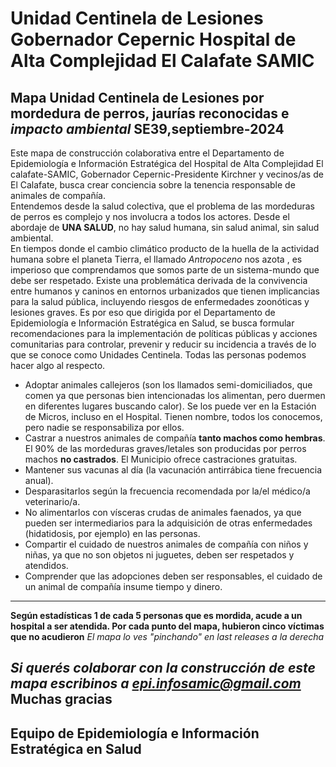 # **Unidad Centinela de Lesiones Gobernador Cepernic Hospital de Alta Complejidad El Calafate SAMIC**
Mapa Unidad Centinela de Lesiones por mordedura de perros, jaurías reconocidas e *impacto ambiental* **SE39,septiembre-2024**  
---
Este mapa de construcción colaborativa entre el Departamento de Epidemiología e Información Estratégica del Hospital de Alta Complejidad El calafate-SAMIC, Gobernador Cepernic-Presidente Kirchner y vecinos/as de El Calafate, busca crear conciencia sobre la tenencia responsable de animales de compañía.  
Entendemos desde la salud colectiva, que el problema de las mordeduras de perros es complejo y nos involucra a todos los actores. Desde el abordaje de **UNA SALUD**, no hay salud humana, sin salud animal, sin salud ambiental.  
En tiempos donde el cambio climático producto de la huella de la actividad humana sobre el planeta Tierra, el llamado *Antropoceno* nos azota , es imperioso que comprendamos que somos parte de un sistema-mundo que debe ser respetado. Existe una problemática derivada de la convivencia entre humanos y caninos en entornos urbanizados que tienen implicancias para la salud pública, incluyendo riesgos de enfermedades zoonóticas y lesiones graves. Es por eso que dirigida por el Departamento de Epidemiología e Información Estratégica en Salud, se busca formular recomendaciones para la implementación de políticas públicas y acciones comunitarias para controlar, prevenir y reducir su incidencia a través de lo que se conoce como Unidades Centinela. Todas las personas podemos hacer algo al respecto.  

- Adoptar animales callejeros (son los llamados semi-domiciliados, que comen ya que personas bien intencionadas los alimentan, pero duermen en diferentes lugares buscando calor). Se los puede ver en la Estación de Micros, incluso en el Hospital. Tienen nombre, todos los conocemos, pero nadie se responsabiliza por ellos.
- Castrar a nuestros animales de compañía **tanto machos como hembras**. El 90% de las mordeduras graves/letales son producidas por perros machos **no castrados**. El Municipio ofrece castraciones gratuitas.
- Mantener sus vacunas al día (la vacunación antirrábica tiene frecuencia anual).
- Desparasitarlos según la frecuencia recomendada por la/el médico/a veterinario/a.
- No alimentarlos con vísceras crudas de animales faenados, ya que pueden ser intermediarios para la adquisición de otras enfermedades (hidatidosis, por ejemplo) en las personas.
- Compartir el cuidado de nuestros animales de compañía con niños y niñas, ya que no son objetos ni juguetes, deben ser respetados y atendidos.
- Comprender que las adopciones deben ser responsables, el cuidado de un animal de compañía insume tiempo y dinero.
---
**Según estadísticas 1 de cada 5 personas que es mordida, acude a un hospital a ser atendida. Por cada punto del mapa, hubieron cinco víctimas que no acudieron** 
*El mapa lo ves "pinchando" en last releases a la derecha*  


*Si querés colaborar con la construcción de este mapa escribinos a epi.infosamic@gmail.com*  
Muchas gracias
---
**Equipo de Epidemiología e Información Estratégica en Salud** 
---
